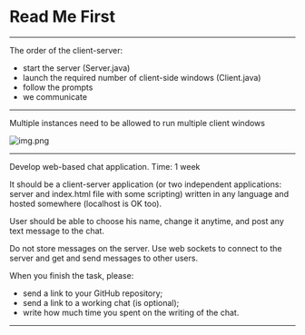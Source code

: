 # Read Me First

---

The order of the client-server:
- start the server (Server.java)
- launch the required number of client-side windows (Client.java)
- follow the prompts
- we communicate

---

Multiple instances need to be allowed to run multiple client windows

![img.png](https://i.imgur.com/y8P0kzq.jpg)

---

Develop web-based chat application.
Time: 1 week

It should be a client-server application (or two independent applications: server and index.html file with some scripting) written in any language and hosted somewhere (localhost is OK too).

User should be able to choose his name, change it anytime, and post any text message to the chat.

Do not store messages on the server.
Use web sockets to connect to the server and get and send messages to other users.

When you finish the task, please:
- send a link to your GitHub repository;
- send a link to a working chat (is optional);
- write how much time you spent on the writing of the chat.

---
